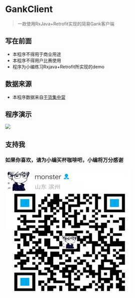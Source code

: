# GankClient
> 一款使用RxJava+Retrofit实现的简易Gank客户端

## 写在前面
- 本程序不得用于商业用途
- 本程序不得用户比赛使用
- 程序为小编练习Rxjava+Retrofit所实现的demo

## 数据来源
- 本程序数据来自[干货集中营](http://gank.io/)

## 程序演示
![](showimg/showgank.gif)

## 支持我
### 如果你喜欢，请为小编买杯咖啡吧，小编将万分感谢

![](showimg/alipay.png)


